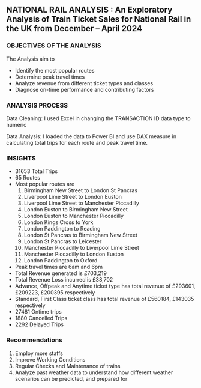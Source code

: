 ## NATIONAL RAIL ANALYSIS : An Exploratory Analysis of Train Ticket Sales for National Rail in the UK from December – April 2024

### OBJECTIVES OF THE ANALYSIS
The Analysis aim to
- Identify the most popular routes
- Determine peak travel times
- Analyze revenue from different ticket types and classes
- Diagnose on-time performance and contributing factors 
    
### ANALYSIS PROCESS
Data Cleaning: I used Excel in changing the TRANSACTION ID data type to numeric

Data Analysis: I loaded the data to Power BI and use DAX measure in calculating total trips for each route and peak travel time. 

### INSIGHTS
- 31653 Total Trips
- 65 Routes
- Most popular routes are
    1. Birmingham New Street to London St Pancras
    2. Liverpool Lime Street to London Euston
    3. Liverpool Lime Street to Manchester Piccadilly
    4. London Euston to Birmingham New Street
    5. London Euston to Manchester Piccadilly
    6. London Kings Cross to York
    7. London Paddington to Reading
    8. London St Pancras to Birmingham New Street
    9. London St Pancras to Leicester
    10. Manchester Piccadilly to Liverpool Lime Street 
    11. Manchester Piccadilly to London Euston
    12. London Paddington to Oxford
- Peak travel times are 6am and 6pm
- Total Revenue generated is £703,219
- Total Revenue Loss incurred is £38,702
- Advance, Offpeak and Anytime ticket type has total revenue of £293601, £209223, £200395 respectively
- Standard, First Class ticket class has total revenue of £560184, £143035 respectively
- 27481 Ontime trips 
- 1880 Cancelled Trips
- 2292 Delayed Trips


### Recommendations
1. Employ more staffs
2. Improve Working Conditions
3. Regular Checks and Maintenance of trains
4. Analyze past weather data to understand how different weather scenarios can be predicted, and prepared for
